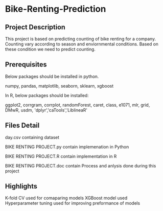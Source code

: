 # Bike-Renting-Prediction

## Project Description
This project is based on predicting counting of bike renting for a company. Counting vary according to season and enviornmental conditions. Based on these condition we need to predict counting.

## Prerequisites
Below packages should be installed in python.

numpy, pandas, matplotlib, seaborn, sklearn, xgboost

In R, below packages should be installed:

ggplot2, corrgram, corrplot, randomForest, caret, class, e1071, mlr, grid, DMwR, usdm, 'dplyr','caTools','LiblineaR'

## Files Detail
day.csv containing dataset

BIKE RENTING PROJECT.py contain implemenation in Python

BIKE RENTING PROJECT.R contain implementation in R

BIKE RENTING PROJECT.doc contain Process and anlysis done during this project

## Highlights
K-fold CV used for comaparing models
XGBoost model used
Hyperparameter tuning used for improving preformance of models
